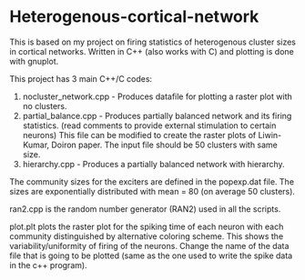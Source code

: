 # Heterogenous-cortical-network
This is based on my project on firing statistics of heterogenous cluster sizes in cortical networks.
Written in C++ (also works with C) and plotting is done with gnuplot.

This project has 3 main C++/C codes:
1. nocluster_network.cpp - Produces datafile for plotting a raster plot with no clusters.
2. partial_balance.cpp - Produces partially balanced network and its firing statistics. (read comments to provide external stimulation to certain neurons)
                         This file can be modified to create the raster plots of Liwin-Kumar, Doiron paper. The input file should be 50 clusters with same size.
3. hierarchy.cpp - Produces a partially balanced network with hierarchy.

The community sizes for the exciters are defined in the popexp.dat file. The sizes are exponentially distributed with mean = 80 (on average 50 clusters).

ran2.cpp is the random number generator (RAN2) used in all the scripts.

plot.plt plots the raster plot for the spiking time of each neuron with each community distinguished by alternative coloring scheme. This shows the variability/uniformity of firing of the neurons. Change the name of the data file that is going to be plotted (same as the one used to write the spike data in the c++ program). 

